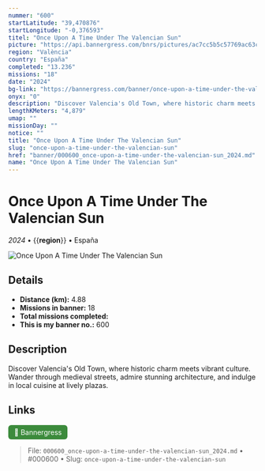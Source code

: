 ```yaml
---
nummer: "600"
startLatitude: "39,470876"
startLongitude: "-0,376593"
titel: "Once Upon A Time Under The Valencian Sun"
picture: "https://api.bannergress.com/bnrs/pictures/ac7cc5b5c57769ac63ca1dee8f5d8afa"
region: "València"
country: "España"
completed: "13.236"
missions: "18"
date: "2024"
bg-link: "https://bannergress.com/banner/once-upon-a-time-under-the-valencian-sun-f640"
onyx: "0"
description: "Discover Valencia's Old Town, where historic charm meets vibrant culture. Wander through medieval streets, admire stunning architecture, and indulge in local cuisine at lively plazas."
lengthKMeters: "4,879"
umap: ""
missionDay: ""
notice: ""
title: "Once Upon A Time Under The Valencian Sun"
slug: "once-upon-a-time-under-the-valencian-sun"
href: "banner/000600_once-upon-a-time-under-the-valencian-sun_2024.md"
name: "Once Upon A Time Under The Valencian Sun"
---
```

# Once Upon A Time Under The Valencian Sun

*2024* • {{__region__}} • España

![Once Upon A Time Under The Valencian Sun](https://api.bannergress.com/bnrs/pictures/ac7cc5b5c57769ac63ca1dee8f5d8afa)



## Details
- **Distance (km):** 4.88
- **Missions in banner:** 18
- **Total missions completed:** 
- **This is my banner no.:** 600



## Description
Discover Valencia's Old Town, where historic charm meets vibrant culture. Wander through medieval streets, admire stunning architecture, and indulge in local cuisine at lively plazas.



## Links
<a href="https://bannergress.com/banner/once-upon-a-time-under-the-valencian-sun-f640" target="_blank" style="display:inline-block;margin-right:8px;padding:6px 12px;background:#3c8b3c;color:#fff;text-decoration:none;border-radius:6px;">🔗 Bannergress</a>



> File: `000600_once-upon-a-time-under-the-valencian-sun_2024.md` • #000600 • Slug: `once-upon-a-time-under-the-valencian-sun`
